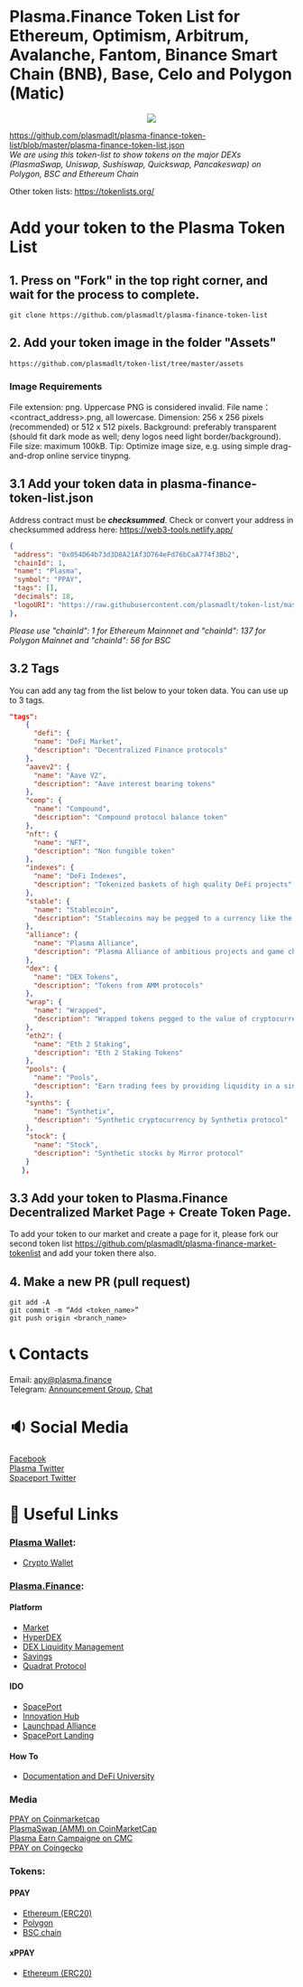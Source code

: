 # Plasma.Finance Token List for Ethereum, Optimism, Arbitrum, Avalanche, Fantom, Binance Smart Chain (BNB), Base, Celo and Polygon (Matic)

<p align="center"><img src="https://uploads-ssl.webflow.com/5fb23ed0d183e443d48de300/60f7ddddcdb970cf579066c8_Ethereum%20and%20Polygon%20Full%20Token%20List%202.png"></p>

https://github.com/plasmadlt/plasma-finance-token-list/blob/master/plasma-finance-token-list.json <br>
*We are using this token-list to show tokens on the major DEXs (PlasmaSwap, Uniswap, Sushiswap, Quickswap, Pancakeswap) on Polygon, BSC and Ethereum Chain*

Other token lists: https://tokenlists.org/

# Add your token to the Plasma Token List 
## 1. Press on "Fork" in the top right corner, and wait for the process to complete.

```
git clone https://github.com/plasmadlt/plasma-finance-token-list
```

## 2. Add your token image in the folder "Assets"

```
https://github.com/plasmadlt/token-list/tree/master/assets 
```

### Image Requirements
File extension: png. Uppercase PNG is considered invalid.
File name：<contract_address>.png, all lowercase.
Dimension: 256 x 256 pixels (recommended) or 512 x 512 pixels.
Background: preferably transparent (should fit dark mode as well; deny logos need light border/background).
File size: maximum 100kB.  Tip: Optimize image size, e.g. using simple drag-and-drop online service tinypng.

## 3.1 Add your token data in plasma-finance-token-list.json

Address contract must be ***checksummed***. Check or convert your address in checksummed address here: https://web3-tools.netlify.app/

```json
{
 "address": "0x054D64b73d3D8A21Af3D764eFd76bCaA774f3Bb2",
 "chainId": 1,
 "name": "Plasma",
 "symbol": "PPAY",
 "tags": [],
 "decimals": 18,
 "logoURI": "https://raw.githubusercontent.com/plasmadlt/token-list/master/assets/0x054d64b73d3d8a21af3d764efd76bcaa774f3bb2.png"
},
```
*Please use "chainId": 1 for Ethereum Mainnnet and "chainId": 137 for Polygon Mainnet and "chainId": 56 for BSC*

## 3.2 Tags

You can add any tag from the list below to your token data. You can use up to 3 tags.

```json
"tags": 
    {
      "defi": {
      "name": "DeFi Market",
      "description": "Decentralized Finance protocols"
    },
    "aavev2": {
      "name": "Aave V2",
      "description": "Aave interest bearing tokens"
    },
    "comp": {
      "name": "Compound",
      "description": "Compound protocol balance token"
    },
    "nft": {
      "name": "NFT",
      "description": "Non fungible token"
    },
    "indexes": {
      "name": "DeFi Indexes",
      "description": "Tokenized baskets of high quality DeFi projects"
    },
    "stable": {
      "name": "Stablecoin",
      "description": "Stablecoins may be pegged to a currency like the US dollar or to a commoditys price such as gold"
    },
    "alliance": {
      "name": "Plasma Alliance",
      "description": "Plasma Alliance of ambitious projects and game changing DeFi protocols"
    },
    "dex": {
      "name": "DEX Tokens",
      "description": "Tokens from AMM protocols"
    },
    "wrap": {
      "name": "Wrapped",
      "description": "Wrapped tokens pegged to the value of cryptocurrency from another chain"
    },
    "eth2": {
      "name": "Eth 2 Staking",
      "description": "Eth 2 Staking Tokens"
    },
    "pools": {
      "name": "Pools",
      "description": "Earn trading fees by providing liquidity in a single transaction"
    },
    "synths": {
      "name": "Synthetix",
      "description": "Synthetic cryptocurrency by Synthetix protocol"
    },
    "stock": {
      "name": "Stock",
      "description": "Synthetic stocks by Mirror protocol"
    }
   },
```

## 3.3 Add your token to Plasma.Finance Decentralized Market Page + Create Token Page.

To add your token to our market and create a page for it, please fork our second token list https://github.com/plasmadlt/plasma-finance-market-tokenlist and add your token there also.

## 4. Make a new PR (pull request)

```
git add -A
git commit -m “Add <token_name>”
git push origin <branch_name>
```

# 📞 Contacts
Email: [apy@plasma.finance](mailto:apy@plasma.finance) <br>
Telegram: [Announcement Group](https://t.me/OxPlasma), [Chat](https://t.me/OxPlasmaMedia)

# 🔉 Social Media
[Facebook](https://www.facebook.com/plasmapay) <br>
[Plasma Twitter](https://twitter.com/0xPlasma) <br>
[Spaceport Twitter](https://twitter.com/CyberSpacePort) <br>

# 🔗 Useful Links
### [Plasma Wallet](https://plasma-wallet.com/):
- [Crypto Wallet](https://plasma-wallet.com/)

### [Plasma.Finance](https://plasma.finance/):
#### Platform
- [Market](https://apy.plasma.finance/#/market)
- [HyperDEX](https://apy.plasma.finance/#/hyper-dex)
- [DEX Liquidity Management](https://apy.plasma.finance/#/liquidity-pools)
- [Savings](https://apy.plasma.finance/#/savings)
- [Quadrat Protocol]([https://apy.plasma.finance/#/savings](https://apy.plasma.finance/#/quadrat))
#### IDO
- [SpacePort](https://apy.plasma.finance/#/spaceport)
- [Innovation Hub](https://apy.plasma.finance/#/innovation-hub)
- [Launchpad Alliance](https://apy.plasma.finance/#/launchpads)
- [SpacePort Landing](https://plasma.finance/spaceport)
#### How To
- [Documentation and DeFi University](https://docs.plasma.finance/)

### Media
[PPAY on Coinmarketcap](https://coinmarketcap.com/currencies/plasma-finance/) <br>
[PlasmaSwap (AMM) on CoinMarketCap](https://coinmarketcap.com/exchanges/plasmaswap/) <br>
[Plasma Earn Campaigne on CMC](https://coinmarketcap.com/earn/project/plasmafinance) <br>
[PPAY on Coingecko](https://www.coingecko.com/en/coins/plasma-finance) <br>

### Tokens:
#### PPAY
 - [Ethereum (ERC20)](https://etherscan.io/token/0x054d64b73d3d8a21af3d764efd76bcaa774f3bb2)
 - [Polygon](https://polygonscan.com/token/0x08158a6b5d4018340387d1a302f882e98a8bc5b4)
 - [BSC chain](https://bscscan.com/token/0xfb288d60d3b66f9c3e231a9a39ed3f158a4269aa)
#### xPPAY
 - [Ethereum (ERC20)](https://etherscan.io/token/0x9fd1d329bb687fef164f529f6f6dcd6f69e7b978)
